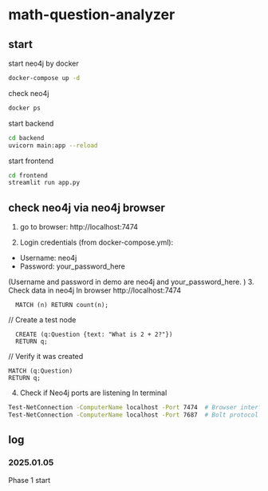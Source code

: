 # math-question-analyzer

## start 

start neo4j by docker
```bash
docker-compose up -d
```
check neo4j
```bash
docker ps
```

start backend 
```bash
cd backend
uvicorn main:app --reload
```

start frontend
```bash
cd frontend
streamlit run app.py
```


## check neo4j via neo4j browser
1. go to browser:  http://localhost:7474

2. Login credentials (from docker-compose.yml):
  - Username: neo4j
  - Password: your_password_here

  (Username and password in demo are neo4j and your_password_here. )
3. Check data in neo4j
  In browser http://localhost:7474
```
  MATCH (n) RETURN count(n);
```
  // Create a test node
```
  CREATE (q:Question {text: "What is 2 + 2?"})
  RETURN q;
```
  // Verify it was created
  ```
  MATCH (q:Question)
  RETURN q;
  ```
4. Check if Neo4j ports are listening
In terminal
```bash
Test-NetConnection -ComputerName localhost -Port 7474  # Browser interface
Test-NetConnection -ComputerName localhost -Port 7687  # Bolt protocol
```
## log 
### 2025.01.05
Phase 1 start

